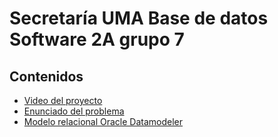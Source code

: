 # Secretaría UMA Base de datos Software 2A grupo 7

## Contenidos

- [Video del proyecto](https://web.microsoftstream.com/video/ad6e3f9d-e272-42fb-a768-2b4169fe7393)
- [Enunciado del problema](Enunciado/)
- [Modelo relacional Oracle Datamodeler](SecretariaUMA.dmd)